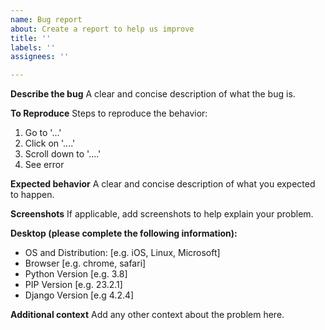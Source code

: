 ```yaml
---
name: Bug report
about: Create a report to help us improve
title: ''
labels: ''
assignees: ''

---
```


**Describe the bug**
A clear and concise description of what the bug is.

**To Reproduce**
Steps to reproduce the behavior:
1. Go to '...'
2. Click on '....'
3. Scroll down to '....'
4. See error

**Expected behavior**
A clear and concise description of what you expected to happen.

**Screenshots**
If applicable, add screenshots to help explain your problem.

**Desktop (please complete the following information):**
 - OS and Distribution: [e.g. iOS, Linux, Microsoft]
 - Browser [e.g. chrome, safari]
 - Python Version [e.g. 3.8]
 - PIP Version [e.g. 23.2.1]
 - Django Version [e.g 4.2.4] 
 

**Additional context**
Add any other context about the problem here.
